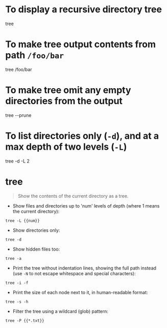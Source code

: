 # To display a recursive directory tree
tree

# To make tree output contents from path `/foo/bar`
tree /foo/bar

# To make tree omit any empty directories from the output
tree --prune

# To list directories only (`-d`), and at a max depth of two levels (`-L`)
tree -d -L 2


# tree

> Show the contents of the current directory as a tree.

- Show files and directories up to 'num' levels of depth (where 1 means the current directory):

`tree -L {{num}}`

- Show directories only:

`tree -d`

- Show hidden files too:

`tree -a`

- Print the tree without indentation lines, showing the full path instead (use `-N` to not escape whitespace and special characters):

`tree -i -f`

- Print the size of each node next to it, in human-readable format:

`tree -s -h`

- Filter the tree using a wildcard (glob) pattern:

`tree -P {{*.txt}}`
